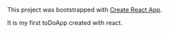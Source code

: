 This project was bootstrapped with [Create React App](https://github.com/facebookincubator/create-react-app).

It is my first toDoApp created with react.
